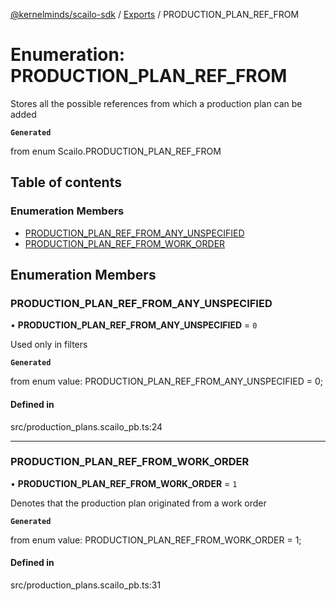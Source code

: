[@kernelminds/scailo-sdk](../README.md) / [Exports](../modules.md) / PRODUCTION\_PLAN\_REF\_FROM

# Enumeration: PRODUCTION\_PLAN\_REF\_FROM

Stores all the possible references from which a production plan can be added

**`Generated`**

from enum Scailo.PRODUCTION_PLAN_REF_FROM

## Table of contents

### Enumeration Members

- [PRODUCTION\_PLAN\_REF\_FROM\_ANY\_UNSPECIFIED](PRODUCTION_PLAN_REF_FROM.md#production_plan_ref_from_any_unspecified)
- [PRODUCTION\_PLAN\_REF\_FROM\_WORK\_ORDER](PRODUCTION_PLAN_REF_FROM.md#production_plan_ref_from_work_order)

## Enumeration Members

### PRODUCTION\_PLAN\_REF\_FROM\_ANY\_UNSPECIFIED

• **PRODUCTION\_PLAN\_REF\_FROM\_ANY\_UNSPECIFIED** = ``0``

Used only in filters

**`Generated`**

from enum value: PRODUCTION_PLAN_REF_FROM_ANY_UNSPECIFIED = 0;

#### Defined in

src/production_plans.scailo_pb.ts:24

___

### PRODUCTION\_PLAN\_REF\_FROM\_WORK\_ORDER

• **PRODUCTION\_PLAN\_REF\_FROM\_WORK\_ORDER** = ``1``

Denotes that the production plan originated from a work order

**`Generated`**

from enum value: PRODUCTION_PLAN_REF_FROM_WORK_ORDER = 1;

#### Defined in

src/production_plans.scailo_pb.ts:31
